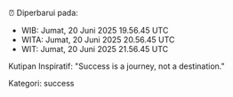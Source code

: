 ⏰ Diperbarui pada:
- WIB: Jumat, 20 Juni 2025 19.56.45 UTC
- WITA: Jumat, 20 Juni 2025 20.56.45 UTC
- WIT: Jumat, 20 Juni 2025 21.56.45 UTC

Kutipan Inspiratif:
"Success is a journey, not a destination."


Kategori: success

